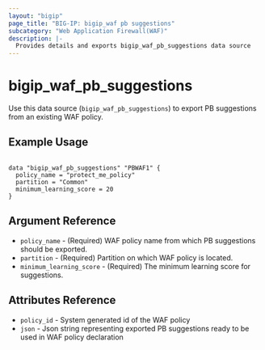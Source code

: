 ```yaml
---
layout: "bigip"
page_title: "BIG-IP: bigip_waf pb suggestions"
subcategory: "Web Application Firewall(WAF)"
description: |-
  Provides details and exports bigip_waf_pb_suggestions data source
---
```


# bigip\_waf\_pb_suggestions

Use this data source (`bigip_waf_pb_suggestions`) to export PB suggestions from an existing WAF policy.
 
 
## Example Usage

```hcl

data "bigip_waf_pb_suggestions" "PBWAF1" {
  policy_name = "protect_me_policy"
  partition = "Common"
  minimum_learning_score = 20
}

```      

## Argument Reference

* `policy_name` - (Required) WAF policy name from which PB suggestions should be exported.
* `partition` - (Required) Partition on which WAF policy is located.
* `minimum_learning_score` - (Required) The minimum learning score for suggestions.


## Attributes Reference

* `policy_id` - System generated id of the WAF policy
* `json` - Json string representing exported PB suggestions ready to be used in WAF policy declaration


